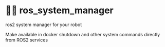# 👨‍💻 ros_system_manager
ros2 system manager for your robot

Make available in docker shutdown and other system commands directly from ROS2 services


